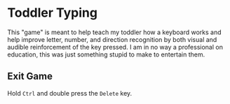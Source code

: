 # Toddler Typing
This "game" is meant to help teach my toddler how a keyboard works and help improve letter, number, and direction recognition by both visual and audible reinforcement of the key pressed. I am in no way a professional on education, this was just something stupid to make to entertain them.

## Exit Game
Hold `Ctrl` and double press the `Delete` key.